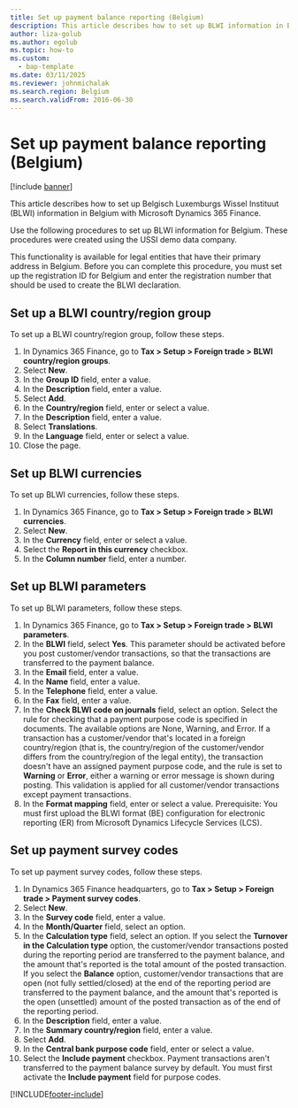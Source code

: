 ```yaml
---
title: Set up payment balance reporting (Belgium)
description: This article describes how to set up BLWI information in Belgium with Microsoft Dynamics 365 Finance.
author: liza-golub
ms.author: egolub
ms.topic: how-to
ms.custom: 
  - bap-template
ms.date: 03/11/2025
ms.reviewer: johnmichalak
ms.search.region: Belgium
ms.search.validFrom: 2016-06-30
---
```


# Set up payment balance reporting (Belgium)

[!include [banner](../../includes/banner.md)]

This article describes how to set up Belgisch Luxemburgs Wissel Instituut (BLWI) information in Belgium with Microsoft Dynamics 365 Finance.

Use the following procedures to set up BLWI information for Belgium. These procedures were created using the USSI demo data company.

This functionality is available for legal entities that have their primary address in Belgium. Before you can complete this procedure, you must set up the registration ID for Belgium and enter the registration number that should be used to create the BLWI declaration.

## Set up a BLWI country/region group

To set up a BLWI country/region group, follow these steps.

1. In Dynamics 365 Finance, go to **Tax \> Setup \> Foreign trade \> BLWI country/region groups**.
1. Select **New**.
1. In the **Group ID** field, enter a value.
1. In the **Description** field, enter a value.
1. Select **Add**.
1. In the **Country/region** field, enter or select a value.
1. In the **Description** field, enter a value.
1. Select **Translations**.
1. In the **Language** field, enter or select a value.
1. Close the page.

## Set up BLWI currencies

To set up BLWI currencies, follow these steps.

1. In Dynamics 365 Finance, go to **Tax \> Setup \> Foreign trade \> BLWI currencies**.
1. Select **New**.
1. In the **Currency** field, enter or select a value.
1. Select the **Report in this currency** checkbox.
1. In the **Column number** field, enter a number.

## Set up BLWI parameters

To set up BLWI parameters, follow these steps.

1. In Dynamics 365 Finance, go to **Tax \> Setup \> Foreign trade \> BLWI parameters**.
1. In the **BLWI** field, select **Yes**. This parameter should be activated before you post customer/vendor transactions, so that the transactions are transferred to the payment balance.  
1. In the **Email** field, enter a value.
1. In the **Name** field, enter a value.
1. In the **Telephone** field, enter a value.
1. In the **Fax** field, enter a value.
1. In the **Check BLWI code on journals** field, select an option. Select the rule for checking that a payment purpose code is specified in documents. The available options are None, Warning, and Error. If a transaction has a customer/vendor that's located in a foreign country/region (that is, the country/region of the customer/vendor differs from the country/region of the legal entity), the transaction doesn't have an assigned payment purpose code, and the rule is set to **Warning** or **Error**, either a warning or error message is shown during posting. This validation is applied for all customer/vendor transactions except payment transactions.  
1. In the **Format mapping** field, enter or select a value. Prerequisite: You must first upload the BLWI format (BE) configuration for electronic reporting (ER) from Microsoft Dynamics Lifecycle Services (LCS).  

## Set up payment survey codes

To set up payment survey codes, follow these steps.

1. In Dynamics 365 Finance headquarters, go to **Tax \> Setup \> Foreign trade \> Payment survey codes**.
2. Select **New**.
3. In the **Survey code** field, enter a value.
4. In the **Month/Quarter** field, select an option.
5. In the **Calculation type** field, select an option. If you select the **Turnover in the Calculation type** option, the customer/vendor transactions posted during the reporting period are transferred to the payment balance, and the amount that's reported is the total amount of the posted transaction. If you select the **Balance** option, customer/vendor transactions that are open (not fully settled/closed) at the end of the reporting period are transferred to the payment balance, and the amount that's reported is the open (unsettled) amount of the posted transaction as of the end of the reporting period.  
6. In the **Description** field, enter a value.
7. In the **Summary country/region** field, enter a value.
8. Select **Add**.
9. In the **Central bank purpose code** field, enter or select a value.
10. Select the **Include payment** checkbox. Payment transactions aren't transferred to the payment balance survey by default. You must first activate the **Include payment** field for purpose codes.  



[!INCLUDE[footer-include](../../../includes/footer-banner.md)]

